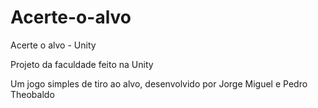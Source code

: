 # Acerte-o-alvo
Acerte o alvo - Unity

Projeto da faculdade feito na Unity

Um jogo simples de tiro ao alvo, desenvolvido por Jorge Miguel e Pedro Theobaldo
